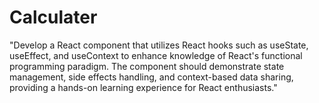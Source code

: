 # Calculater
"Develop a React component that utilizes React hooks such as useState, useEffect, and useContext to enhance knowledge of React's functional programming paradigm. The component should demonstrate state management, side effects handling, and context-based data sharing, providing a hands-on learning experience for React enthusiasts."
